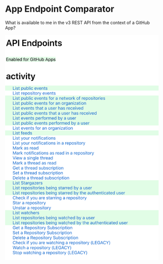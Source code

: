 # App Endpoint Comparator

What is available to me in the v3 REST API from the context of a GitHub App?

<img src="./readme-screenshot.png" width=500 />
